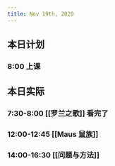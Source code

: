 ```yaml
---
title: Nov 19th, 2020
---
```


## 本日计划
### 8:00 上课
###
###
## 本日实际
### 7:30-8:00 [[罗兰之歌]] 看完了
### 12:00-12:45 [[Maus 鼠族]]
### 14:00-16:30 [[问题与方法]]
### 
